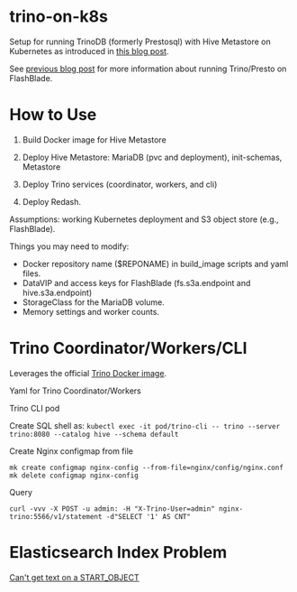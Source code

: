# trino-on-k8s
Setup for running TrinoDB (formerly Prestosql) with Hive Metastore on Kubernetes as introduced in [this blog post](https://medium.com/@joshua_robinson/presto-powered-s3-data-warehouse-on-kubernetes-aea89d2f40e8).

See [previous blog post](https://medium.com/@joshua_robinson/presto-on-flashblade-s3-486ecb449574)
for more information about running Trino/Presto on FlashBlade.

# How to Use

1. Build Docker image for Hive Metastore

2. Deploy Hive Metastore: MariaDB (pvc and deployment), init-schemas, Metastore

3. Deploy Trino services (coordinator, workers, and cli)

4. Deploy Redash.

Assumptions: working Kubernetes deployment and S3 object store (e.g., FlashBlade).

Things you may need to modify:
* Docker repository name ($REPONAME) in build_image scripts and yaml files.
* DataVIP and access keys for FlashBlade (fs.s3a.endpoint and hive.s3a.endpoint)
* StorageClass for the MariaDB volume.
* Memory settings and worker counts.

# Trino Coordinator/Workers/CLI

Leverages the official [Trino Docker image](https://github.com/trinodb/docker-images).

Yaml for Trino Coordinator/Workers

Trino CLI pod

Create SQL shell as:
```kubectl exec -it pod/trino-cli -- trino --server trino:8080 --catalog hive --schema default```

Create Nginx configmap from file
```
mk create configmap nginx-config --from-file=nginx/config/nginx.conf
mk delete configmap nginx-config
```

Query
```
curl -vvv -X POST -u admin: -H "X-Trino-User=admin" nginx-trino:5566/v1/statement -d"SELECT '1' AS CNT"
```

# Elasticsearch Index Problem

[Can't get text on a START_OBJECT](https://stackoverflow.com/questions/41873672/updating-a-field-with-a-nested-array-in-elastic-search)
